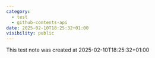 ```yaml
---
category:
  - test
  - github-contents-api
date: 2025-02-10T18:25:32+01:00
visibility: public
---
```


This test note was created at 2025-02-10T18:25:32+01:00